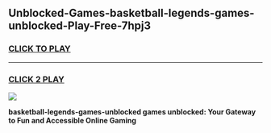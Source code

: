 
## Unblocked-Games-basketball-legends-games-unblocked-Play-Free-7hpj3
<h3>
<a href="https://premium76.site?title=basketball-legends-games-unblocked&ref=23A">CLICK TO PLAY</a></h3>
<hr>

<h3>
<a href="https://premium76.site?title=basketball-legends-games-unblocked&ref=23A">CLICK 2 PLAY</a>
  
</h3>

<a href="https://premium76.site?title=basketball-legends-games-unblocked&ref=23A"><img src="https://clearcache.store/games.png"></a>


**basketball-legends-games-unblocked games unblocked: Your Gateway to Fun and Accessible Online Gaming**
